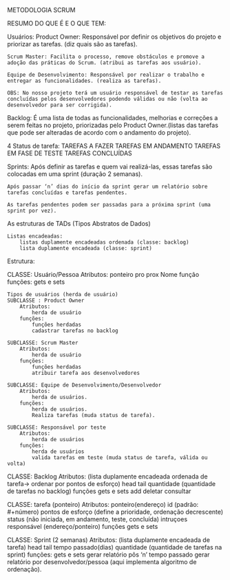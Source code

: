 METODOLOGIA SCRUM

RESUMO DO QUE É E O QUE TEM:

Usuários:
    Product Owner: Responsável por definir os objetivos do projeto e priorizar as tarefas. (diz quais são as tarefas).

    Scrum Master: Facilita o processo, remove obstáculos e promove a adoção das práticas do Scrum. (atribui as tarefas aos usuário).

    Equipe de Desenvolvimento: Responsável por realizar o trabalho e entregar as funcionalidades. (realiza as tarefas).

    OBS: No nosso projeto terá um usuário responsável de testar as tarefas concluídas pelos desenvolvedores podendo válidas ou não (volta ao desenvolvedor para ser corrigida).



Backlog:
    É uma lista de todas as funcionalidades, melhorias e correções a serem feitas no projeto, priorizadas pelo Product Owner.(listas das tarefas que pode ser alteradas de acordo com o andamento
    do projeto).

4 Status de tarefa:
    TAREFAS A FAZER
    TAREFAS EM ANDAMENTO
    TAREFAS EM FASE DE TESTE
    TAREFAS CONCLUÍDAS

Sprints:
    Após definir as tarefas e quem vai realizá-las, essas tarefas são colocadas em uma sprint (duração 2 semanas).

    Após passar ‘n’ dias do início da sprint gerar um relatório sobre tarefas concluídas e tarefas pendentes.
    
    As tarefas pendentes podem ser passadas para a próxima sprint (uma sprint por vez).


As estruturas de TADs (Tipos Abstratos de Dados) 

	Listas encadeadas: 	
        listas duplamente encadeadas ordenada (classe: backlog)
        lista duplamente encadeada (classe: sprint)

 Estrutura:

CLASSE: Usuário/Pessoa
    Atributos:
        ponteiro pro prox
        Nome
        função
    funções:
        gets e sets		
    
    Tipos de usuários (herda de usuário)
    SUBCLASSE : Product Owner
        Atributos:
            herda de usuário
        funções:
            funções herdadas
            cadastrar tarefas no backlog

    SUBCLASSE: Scrum Master
        Atributos:
            herda de usuário
        funções:
            funções herdadas
            atribuir tarefa aos desenvolvedores

    SUBCLASSE: Equipe de Desenvolvimento/Desenvolvedor
        Atributos:
            herda de usuários.
        funções:
            herda de usuários.
            Realiza tarefas (muda status de tarefa).

    SUBCLASSE: Responsável por teste
        Atributos:
            herda de usuários
        funções:
            herda de usuários
            valida tarefas em teste (muda status de tarefa, válida ou volta)


CLASSE: Backlog
    Atributos:
        (lista duplamente encadeada ordenada de tarefa-> ordenar por pontos de esforço)
        head
        tail
        quantidade (quantidade de tarefas no backlog)
    funções
        gets e sets
        add
        deletar
        consultar

CLASSE: tarefa (ponteiro)
    Atributos:
        ponteiro(endereço)
        id (padrão: #+número)
        pontos de esforço (define a prioridade, ordenação decrescente)
        status (não iniciada, em andamento, teste, concluída)
        intruçoes   
        responsável (endereço/ponteiro)
    funções
        gets e sets


CLASSE: Sprint (2 semanas)
    Atributos:
        (lista duplamente encadeada de tarefa)
        head
        tail
        tempo passado(dias)
        quantidade (quantidade de tarefas na sprint)
    funções:
        gets e sets
        gerar relatório pôs ‘n’ tempo passado
        gerar relatório por desenvolvedor/pessoa (aqui implementa algoritmo de ordenação).
				